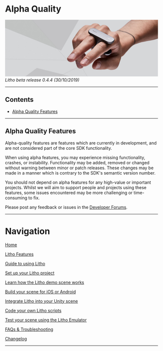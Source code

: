 # Alpha Quality

[![Banner image](../Images/banner.jpg)](#)
_Litho beta release 0.4.4 (30/10/2019)_

---

## Contents

* [Alpha Quality Features](#alpha-quality-features)

---

## Alpha Quality Features

Alpha-quality features are features which are currently in development, and are not considered part of the core SDK functionality. 

When using alpha features, you may experience missing functionality, crashes, or instability. Functionality may be added, removed or changed without warning between minor or patch releases. These changes may be made in a manner which is contrary to the SDK's semantic version number.

You should not depend on alpha features for any high-value or important projects. Whilst we will aim to support people and projects using these features, some issues encountered may be more challenging or time-consuming to fix.

Please post any feedback or issues in the [Developer Forums](https://developer.litho.cc/c/sdk-general).

---

# Navigation

[Home](../README.md)

[Litho Features](../Features/README.md)

[Guide to using Litho](../Manual/UsingLitho.md)

[Set up your Litho project](../Manual/ProjectSetup.md)

[Learn how the Litho demo scene works](../Manual/DemoScene.md)

[Build your scene for iOS or Android](../Manual/BuildInstructions.md)

[Integrate Litho into your Unity scene](../Manual/UnityIntegration.md)

[Code your own Litho scripts](../Manual/UnityScripting.md)

[Test your scene using the Litho Emulator](../Features/LithoEmulator.md)

[FAQs & Troubleshooting](../FAQ.md)

[Changelog](../Changelog.md)

---
